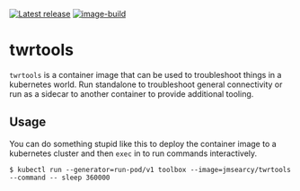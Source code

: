 [![Latest release](https://img.shields.io/github/release/phenixblue/twrtools.svg)](https://github.com/phenixblue/twrtools/releases/latest)
[![image-build](https://github.com/phenixblue/twrtools/actions/workflows/ci-image-build-push.yaml/badge.svg)](https://github.com/phenixblue/twrtools/actions/workflows/ci-image-build-push.yaml)

# twrtools 

`twrtools` is a container image that can be used to troubleshoot things in a kubernetes world. Run standalone to troubleshoot general connectivity or run as a sidecar to another container to provide additional tooling.


## Usage

You can do something stupid like this to deploy the container image to a kubernetes cluster and then `exec` in to run commands interactively.

```
$ kubectl run --generator=run-pod/v1 toolbox --image=jmsearcy/twrtools --command -- sleep 360000
```
